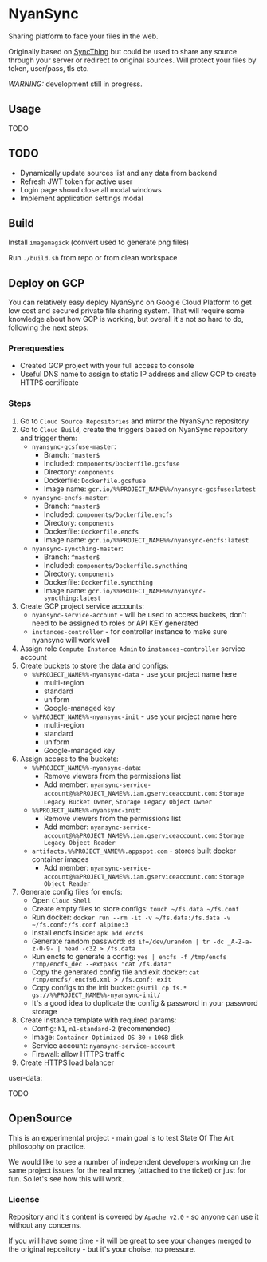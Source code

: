 # NyanSync

Sharing platform to face your files in the web.

Originally based on [SyncThing](https://syncthing.net/) but could be used to share any source
through your server or redirect to original sources. Will protect your files by token, user/pass,
tls etc.

*WARNING:* development still in progress.

## Usage
TODO

## TODO

* Dynamically update sources list and any data from backend
* Refresh JWT token for active user
* Login page shoud close all modal windows
* Implement application settings modal

## Build

Install `imagemagick` (convert used to generate png files)

Run `./build.sh` from repo or from clean workspace

## Deploy on GCP

You can relatively easy deploy NyanSync on Google Cloud Platform to get low cost and secured private
file sharing system. That will require some knowledge about how GCP is working, but overall it's not
so hard to do, following the next steps:

### Prerequesties

* Created GCP project with your full access to console
* Useful DNS name to assign to static IP address and allow GCP to create HTTPS certificate

### Steps

1. Go to `Cloud Source Repositories` and mirror the NyanSync repository
2. Go to `Cloud Build`, create the triggers based on NyanSync repository and trigger them:
    * `nyansync-gcsfuse-master`:
        * Branch: `^master$`
        * Included: `components/Dockerfile.gcsfuse`
        * Directory: `components`
        * Dockerfile: `Dockerfile.gcsfuse`
        * Image name: `gcr.io/%%PROJECT_NAME%%/nyansync-gcsfuse:latest`
    * `nyansync-encfs-master`:
        * Branch: `^master$`
        * Included: `components/Dockerfile.encfs`
        * Directory: `components`
        * Dockerfile: `Dockerfile.encfs`
        * Image name: `gcr.io/%%PROJECT_NAME%%/nyansync-encfs:latest`
    * `nyansync-syncthing-master`:
        * Branch: `^master$`
        * Included: `components/Dockerfile.syncthing`
        * Directory: `components`
        * Dockerfile: `Dockerfile.syncthing`
        * Image name: `gcr.io/%%PROJECT_NAME%%/nyansync-syncthing:latest`
3. Create GCP project service accounts:
    * `nyansync-service-account` - will be used to access buckets, don't need to be assigned to
    roles or API KEY generated 
    * `instances-controller` - for controller instance to make sure nyansync will work well
4. Assign role `Compute Instance Admin` to `instances-controller` service account
5. Create buckets to store the data and configs:
    * `%%PROJECT_NAME%%-nyansync-data` - use your project name here
        * multi-region
        * standard
        * uniform
        * Google-managed key
    * `%%PROJECT_NAME%%-nyansync-init` - use your project name here
        * multi-region
        * standard
        * uniform
        * Google-managed key
6. Assign access to the buckets:
    * `%%PROJECT_NAME%%-nyansync-data`:
        * Remove viewers from the permissions list
        * Add member: `nyansync-service-account@%%PROJECT_NAME%%.iam.gserviceaccount.com`:
        `Storage Legacy Bucket Owner`, `Storage Legacy Object Owner`
    * `%%PROJECT_NAME%%-nyansync-init`:
        * Remove viewers from the permissions list
        * Add member: `nyansync-service-account@%%PROJECT_NAME%%.iam.gserviceaccount.com`:
        `Storage Legacy Object Reader`
    * `artifacts.%%PROJECT_NAME%%.appspot.com` - stores built docker container images
        * Add member: `nyansync-service-account@%%PROJECT_NAME%%.iam.gserviceaccount.com`:
        `Storage Object Reader`
7. Generate config files for encfs:
    * Open `Cloud Shell`
    * Create empty files to store configs: `touch ~/fs.data ~/fs.conf`
    * Run docker: `docker run --rm -it -v ~/fs.data:/fs.data -v ~/fs.conf:/fs.conf alpine:3`
    * Install encfs inside: `apk add encfs`
    * Generate random password: `dd if=/dev/urandom | tr -dc _A-Z-a-z-0-9- | head -c32 > /fs.data`
    * Run encfs to generate a config: `yes | encfs -f /tmp/encfs /tmp/encfs_dec --extpass "cat /fs.data"`
    * Copy the generated config file and exit docker: `cat /tmp/encfs/.encfs6.xml > /fs.conf; exit`
    * Copy configs to the init bucket: `gsutil cp fs.* gs://%%PROJECT_NAME%%-nyansync-init/`
    * It's a good idea to duplicate the config & password in your password storage
7. Create instance template with required params:
    * Config: `N1`, `n1-standard-2` (recommended)
    * Image: `Container-Optimized OS 80` + `10GB` disk
    * Service account: `nyansync-service-account`
    * Firewall: allow HTTPS traffic
8. Create HTTPS load balancer

user-data:

TODO

## OpenSource

This is an experimental project - main goal is to test State Of The Art philosophy on practice.

We would like to see a number of independent developers working on the same project issues
for the real money (attached to the ticket) or just for fun. So let's see how this will work.

### License

Repository and it's content is covered by `Apache v2.0` - so anyone can use it without any concerns.

If you will have some time - it will be great to see your changes merged to the original repository -
but it's your choise, no pressure.
